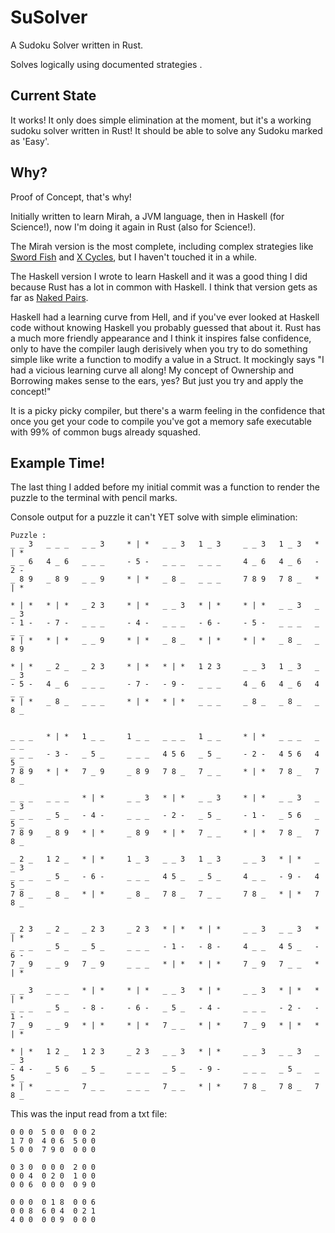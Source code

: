 SuSolver
========

A Sudoku Solver written in Rust.

Solves logically using documented strategies .

Current State
-------------

It works!  It only does simple elimination at the moment, but it's a working sudoku solver written in Rust! It should be able to solve any Sudoku marked as 'Easy'.

Why?
----

Proof of Concept, that's why!

Initially written to learn Mirah, a JVM language, then in Haskell (for Science!), now I'm doing it again in Rust (also for Science!).

The Mirah version is the most complete, including complex strategies like [Sword Fish](http://www.sudokuwiki.org/Sword_Fish_Strategy) and [X Cycles](http://www.sudokuwiki.org/X_Cycles), but I haven't touched it in a while.

The Haskell version I wrote to learn Haskell and it was a good thing I did because Rust has a lot in common with Haskell. I think that version gets as far as [Naked Pairs](http://www.sudokuwiki.org/Naked_Candidates#NP).

Haskell had a learning curve from Hell, and if you've ever looked at Haskell code without knowing Haskell you probably guessed that about it.  Rust has a much more friendly appearance and I think it inspires false confidence, only to have the compiler laugh derisively when you try to do something simple like write a function to modify a value in a Struct.  It mockingly says "I had a vicious learning curve all along!  My concept of Ownership and Borrowing makes sense to the ears, yes?  But just you try and apply the concept!"

It is a picky picky compiler, but there's a warm feeling in the confidence that once you get your code to compile you've got a memory safe executable with 99% of common bugs already squashed.

Example Time!
-------------

The last thing I added before my initial commit was a function to render the puzzle to the terminal with pencil marks.

Console output for a puzzle it can't YET solve with simple elimination:
```
Puzzle :
_ _ 3   _ _ _   _ _ 3     * | *   _ _ 3   1 _ 3     _ _ 3   1 _ 3   * | *
_ _ 6   4 _ 6   _ _ _     - 5 -   _ _ _   _ _ _     4 _ 6   4 _ 6   - 2 -
_ 8 9   _ 8 9   _ _ 9     * | *   _ 8 _   _ _ _     7 8 9   7 8 _   * | *

* | *   * | *   _ 2 3     * | *   _ _ 3   * | *     * | *   _ _ 3   _ _ 3
- 1 -   - 7 -   _ _ _     - 4 -   _ _ _   - 6 -     - 5 -   _ _ _   _ _ _
* | *   * | *   _ _ 9     * | *   _ 8 _   * | *     * | *   _ 8 _   _ 8 9

* | *   _ 2 _   _ 2 3     * | *   * | *   1 2 3     _ _ 3   1 _ 3   _ _ 3
- 5 -   4 _ 6   _ _ _     - 7 -   - 9 -   _ _ _     4 _ 6   4 _ 6   4 _ _
* | *   _ 8 _   _ _ _     * | *   * | *   _ _ _     _ 8 _   _ 8 _   _ 8 _


_ _ _   * | *   1 _ _     1 _ _   _ _ _   1 _ _     * | *   _ _ _   _ _ _
_ _ _   - 3 -   _ 5 _     _ _ _   4 5 6   _ 5 _     - 2 -   4 5 6   4 5 _
7 8 9   * | *   7 _ 9     _ 8 9   7 8 _   7 _ _     * | *   7 8 _   7 8 _

_ _ _   _ _ _   * | *     _ _ 3   * | *   _ _ 3     * | *   _ _ 3   _ _ 3
_ _ _   _ 5 _   - 4 -     _ _ _   - 2 -   _ 5 _     - 1 -   _ 5 6   _ 5 _
7 8 9   _ 8 9   * | *     _ 8 9   * | *   7 _ _     * | *   7 8 _   7 8 _

_ 2 _   1 2 _   * | *     1 _ 3   _ _ 3   1 _ 3     _ _ 3   * | *   _ _ 3
_ _ _   _ 5 _   - 6 -     _ _ _   4 5 _   _ 5 _     4 _ _   - 9 -   4 5 _
7 8 _   _ 8 _   * | *     _ 8 _   7 8 _   7 _ _     7 8 _   * | *   7 8 _


_ 2 3   _ 2 _   _ 2 3     _ 2 3   * | *   * | *     _ _ 3   _ _ 3   * | *
_ _ _   _ 5 _   _ 5 _     _ _ _   - 1 -   - 8 -     4 _ _   4 5 _   - 6 -
7 _ 9   _ _ 9   7 _ 9     _ _ _   * | *   * | *     7 _ 9   7 _ _   * | *

_ _ 3   _ _ _   * | *     * | *   _ _ 3   * | *     _ _ 3   * | *   * | *
_ _ _   _ 5 _   - 8 -     - 6 -   _ 5 _   - 4 -     _ _ _   - 2 -   - 1 -
7 _ 9   _ _ 9   * | *     * | *   7 _ _   * | *     7 _ 9   * | *   * | *

* | *   1 2 _   1 2 3     _ 2 3   _ _ 3   * | *     _ _ 3   _ _ 3   _ _ 3
- 4 -   _ 5 6   _ 5 _     _ _ _   _ 5 _   - 9 -     _ _ _   _ 5 _   _ 5 _
* | *   _ _ _   7 _ _     _ _ _   7 _ _   * | *     7 8 _   7 8 _   7 8 _
```

This was the input read from a txt file:
```
0 0 0  5 0 0  0 0 2 
1 7 0  4 0 6  5 0 0 
5 0 0  7 9 0  0 0 0 

0 3 0  0 0 0  2 0 0 
0 0 4  0 2 0  1 0 0 
0 0 6  0 0 0  0 9 0 

0 0 0  0 1 8  0 0 6 
0 0 8  6 0 4  0 2 1 
4 0 0  0 0 9  0 0 0
```